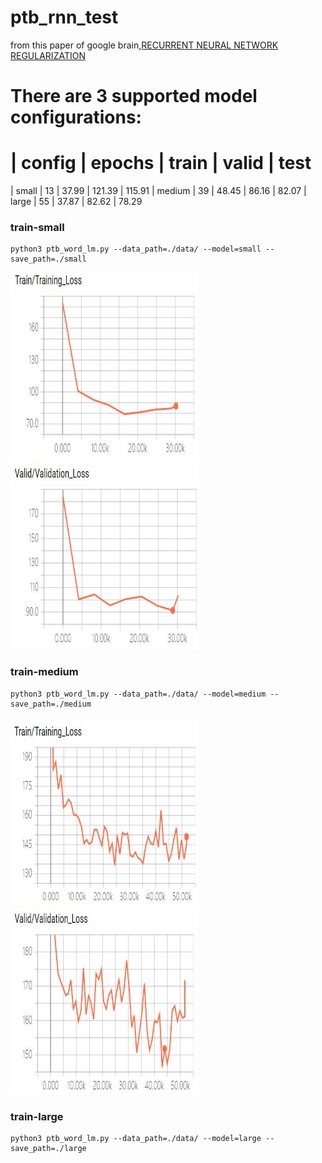 # ptb_rnn_test
from this paper of google brain,[RECURRENT NEURAL NETWORK REGULARIZATION](https://arxiv.org/abs/1409.2329)

There are 3 supported model configurations:
===========================================
| config | epochs | train | valid  | test
===========================================
| small  | 13     | 37.99 | 121.39 | 115.91
| medium | 39     | 48.45 |  86.16 |  82.07
| large  | 55     | 37.87 |  82.62 |  78.29


### train-small
    python3 ptb_word_lm.py --data_path=./data/ --model=small --save_path=./small
<div>
<img width="300" height="300" src="https://github.com/watersink/ptb_rnn_test/raw/master/pic/train_small_loss.jpg"/>
<img width="300" height="300" src="https://github.com/watersink/ptb_rnn_test/raw/master/pic/valid_small_loss.jpg"/>
</div>

### train-medium
    python3 ptb_word_lm.py --data_path=./data/ --model=medium --save_path=./medium
<div>
<img width="300" height="300" src="https://github.com/watersink/ptb_rnn_test/raw/master/pic/train_medium_loss.jpg"/>
<img width="300" height="300" src="https://github.com/watersink/ptb_rnn_test/raw/master/pic/valid_medium_loss.jpg"/>
</div>

### train-large
    python3 ptb_word_lm.py --data_path=./data/ --model=large --save_path=./large

